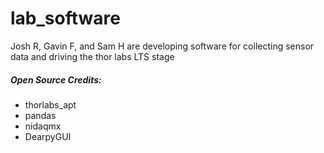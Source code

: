# lab_software
Josh R, Gavin F, and Sam H are developing software for collecting sensor data and driving the thor labs LTS stage

##### **Open Source Credits:**
- thorlabs_apt
- pandas
- nidaqmx
- DearpyGUI
